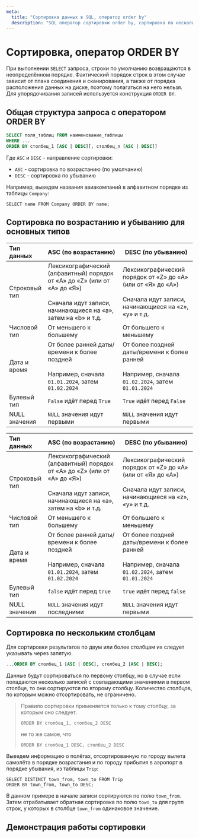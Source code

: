 ```yaml
---
meta:
  title: "Сортировка данных в SQL, оператор order by"
  description: "SQL оператор сортировки order by, сортировка по нескольким столбцам, примеры использования"
---
```


# Сортировка, оператор ORDER BY

При выполнении `SELECT` запроса, строки по умолчанию
возвращаются в неопределённом порядке. Фактический порядок строк в этом случае
зависит от плана соединения и сканирования, а также от порядка расположения
данных на диске, поэтому полагаться на него нельзя. Для упорядочивания записей
используется конструкция `ORDER BY`.

## Общая структура запроса с оператором ORDER BY

```sql
SELECT поля_таблиц FROM наименование_таблицы
WHERE ...
ORDER BY столбец_1 [ASC | DESC][, столбец_n [ASC | DESC]]
```

Где `ASC` и `DESC` - направление сортировки:

- `ASC` - сортировка по возрастанию (по умолчанию)
- `DESC` - сортировка по убыванию

Например, выведем названия авиакомпаний в алфавитном порядке из таблицы `Company`:

```sql-executable-Airo
SELECT name FROM Company ORDER BY name;
```

## Сортировка по возрастанию и убыванию для основных типов

<MySQLOnly>

| Тип данных    | ASC (по возрастанию)                                                                                                                                  | DESC (по убыванию)                                                                                                              |
| :------------ | :---------------------------------------------------------------------------------------------------------------------------------------------------- | ------------------------------------------------------------------------------------------------------------------------------- |
| Строковый тип | Лексикографический (алфавитный) порядок от «A» до «Z» (или от «А» до «Я») <br /> <br /> Сначала идут записи, начинающиеся на «a», затем на «b» и т.д. | Лексикографический порядок от «Z» до «A» (или от «Я» до «А») <br /> <br /> Сначала идут записи, начинающиеся на «z», «y» и т.д. |
| Числовой тип  | От меньшего к большему                                                                                                                                | От большего к меньшему                                                                                                          |
| Дата и время  | От более ранней даты/времени к более поздней <br /> <br /> Например, сначала `01.01.2024`, затем `01.02.2024`                                         | От более поздней даты/времени к более ранней <br /> <br /> Например, сначала `01.02.2024`, затем `01.01.2024`                   |
| Булевый тип   | `False` идёт перед `True`                                                                                                                             | `True` идёт перед `False`                                                                                                       |
| NULL значения | `NULL` значения идут первыми                                                                                                                          | `NULL` значения идут первыми                                                                                                    |

</MySQLOnly>

<PostgreSQLOnly>

| Тип данных    | ASC (по возрастанию)                                                                                                                                  | DESC (по убыванию)                                                                                                              |
| :------------ | :---------------------------------------------------------------------------------------------------------------------------------------------------- | ------------------------------------------------------------------------------------------------------------------------------- |
| Строковый тип | Лексикографический (алфавитный) порядок от «A» до «Z» (или от «А» до «Я») <br /> <br /> Сначала идут записи, начинающиеся на «a», затем на «b» и т.д. | Лексикографический порядок от «Z» до «A» (или от «Я» до «А») <br /> <br /> Сначала идут записи, начинающиеся на «z», «y» и т.д. |
| Числовой тип  | От меньшего к большему                                                                                                                                | От большего к меньшему                                                                                                          |
| Дата и время  | От более ранней даты/времени к более поздней <br /> <br /> Например, сначала `01.01.2024`, затем `01.02.2024`                                         | От более поздней даты/времени к более ранней <br /> <br /> Например, сначала `01.02.2024`, затем `01.01.2024`                   |
| Булевый тип   | `false` идёт перед `true`                                                                                                                             | `true` идёт перед `false`                                                                                                       |
| NULL значения | `NULL` значения идут последними                                                                                                                       | `NULL` значения идут первыми                                                                                                    |

</PostgreSQLOnly>

## Сортировка по нескольким столбцам

Для сортировки результатов по двум или более столбцам их следует указывать
через запятую.

```sql
...ORDER BY столбец_1 [ASC | DESC], столбец_2 [ASC | DESC];
```

Данные будут сортироваться по первому столбцу, но в случае если попадаются несколько записей с совпадающими значениями в первом столбце,
то они сортируются по второму столбцу. Количество столбцов, по которым можно отсортировать, не ограничено.

> Правило сортировки применяется только к тому столбцу, за которым оно следует.
>
> `ORDER BY столбец_1, столбец_2 DESC`
>
> не то же самое, что
>
> `ORDER BY столбец_1 DESC, столбец_2 DESC`

Выведем информацию о полётах, отсортированную по городу вылета самолёта в порядке возрастания и по городу прибытия в аэропорт в порядке убывания, из таблицы `Trip`:

```sql-executable-Airo
SELECT DISTINCT town_from, town_to FROM Trip
ORDER BY town_from, town_to DESC;
```

В данном примере в начале записи сортируются по полю `town_from`. Затем отрабатывает обратная сортировка по полю `town_to` для групп строк, у которых в столбце `town_from` одинаковое значение.

## Демонстрация работы сортировки
